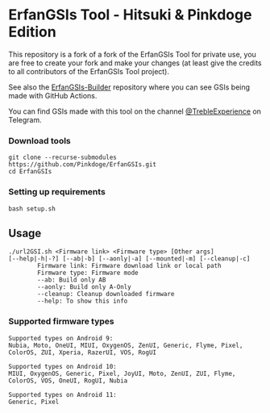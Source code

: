 # ErfanGSIs Tool - Hitsuki & Pinkdoge Edition

This repository is a fork of a fork of the ErfanGSIs Tool for private use, you are free to create your fork and make your changes (at least give the credits to all contributors of the ErfanGSIs Tool project).

See also the [ErfanGSIs-Builder](https://github.com/Project-WKF/ErfanGSIs-Builder) repository where you can see GSIs being made with GitHub Actions.

You can find GSIs made with this tool on the channel [@TrebleExperience](https://t.me/TrebleExperience) on Telegram.

### Download tools

```
git clone --recurse-submodules https://github.com/Pinkdoge/ErfanGSIs.git
cd ErfanGSIs
```

### Setting up requirements

```
bash setup.sh
```

## Usage

```
./url2GSI.sh <Firmware link> <Firmware type> [Other args]
[--help|-h|-?] [--ab|-b] [--aonly|-a] [--mounted|-m] [--cleanup|-c]
        Firmware link: Firmware download link or local path
        Firmware type: Firmware mode
        --ab: Build only AB
        --aonly: Build only A-Only
        --cleanup: Cleanup downloaded firmware
        --help: To show this info
```

### Supported firmware types

```
Supported types on Android 9:
Nubia, Moto, OneUI, MIUI, OxygenOS, ZenUI, Generic, Flyme, Pixel, ColorOS, ZUI, Xperia, RazerUI, VOS, RogUI

Supported types on Android 10:
MIUI, OxygenOS, Generic, Pixel, JoyUI, Moto, ZenUI, ZUI, Flyme, ColorOS, VOS, OneUI, RogUI, Nubia

Supported types on Android 11:
Generic, Pixel
```
